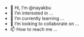 - 👋 Hi, I’m @nayakbu
- 👀 I’m interested in ...
- 🌱 I’m currently learning ...
- 💞️ I’m looking to collaborate on ...
- 📫 How to reach me ...

<!---
nayakbu/nayakbu is a ✨ special ✨ repository because its `README.md` (this file) appears on your GitHub profile.
You can click the Preview link to take a look at your changes.
--->
